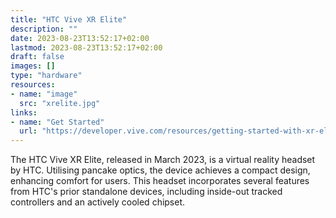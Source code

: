 ```yaml
---
title: "HTC Vive XR Elite"
description: ""
date: 2023-08-23T13:52:17+02:00
lastmod: 2023-08-23T13:52:17+02:00
draft: false
images: []
type: "hardware"
resources:
- name: "image"
  src: "xrelite.jpg"
links:
- name: "Get Started"
  url: "https://developer.vive.com/resources/getting-started-with-xr-elite/"
---
```

The HTC Vive XR Elite, released in March 2023, is a virtual reality headset by HTC. Utilising pancake optics, the device achieves a compact design, enhancing comfort for users. This headset incorporates several features from HTC's prior standalone devices, including inside-out tracked controllers and an actively cooled chipset.